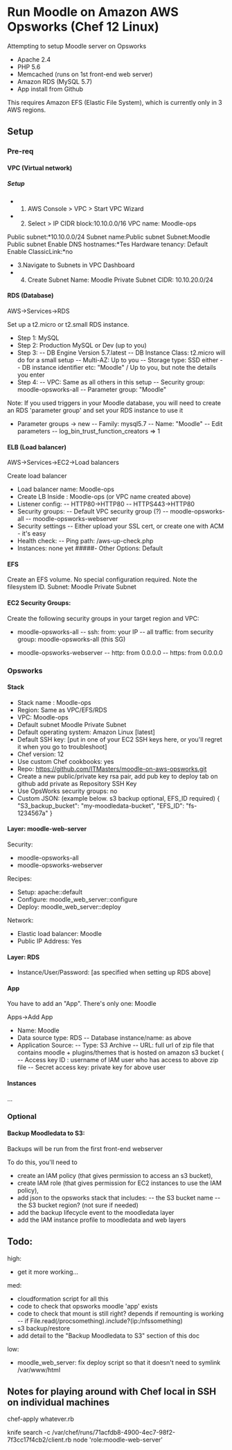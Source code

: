 # Run Moodle on Amazon AWS Opsworks (Chef 12 Linux)

Attempting to setup Moodle server on Opsworks
- Apache 2.4
- PHP 5.6
- Memcached (runs on 1st front-end web server)
- Amazon RDS (MySQL 5.7)
- App install from Github

This requires Amazon EFS (Elastic File System), which is currently only in 3 AWS regions.


## Setup

### Pre-req

#### VPC (Virtual network)

##### Setup
- 1. AWS Console > VPC > Start VPC Wizard
- 2. Select >
IP CIDR block:10.10.0.0/16
VPC name: Moodle-ops

Public subnet:*10.10.0.0/24
Subnet name:Public subnet
Subnet:Moodle Public subnet
Enable DNS hostnames:*Tes
Hardware tenancy: Default
Enable ClassicLink:*no
- 3.Navigate to Subnets in VPC Dashboard
- 4. Create Subnet
Name: Moodle Private Subnet
CIDR: 10.10.20.0/24

#### RDS (Database)

AWS->Services->RDS

Set up a t2.micro or t2.small RDS instance.
- Step 1: MySQL
- Step 2: Production MySQL or Dev (up to you)
- Step 3: 
-- DB Engine Version 5.7.latest
-- DB Instance Class: t2.micro will do for a small setup
-- Multi-AZ: Up to you
-- Storage type: SSD either
-- DB instance identifier etc: "Moodle" / Up to you, but note the details you enter
- Step 4:
-- VPC: Same as all others in this setup
-- Security group: moodle-opsworks-all
-- Parameter group: "Moodle"

Note: If you used triggers in your Moodle database, you will need to create an RDS 'parameter group' and set your RDS instance to use it
- Parameter groups -> new 
-- Family: mysql5.7
-- Name: "Moodle"
-- Edit parameters
-- log_bin_trust_function_creators => 1


#### ELB (Load balancer)

AWS->Services->EC2->Load balancers


Create load balancer
- Load balancer name: Moodle-ops
- Create LB Inside : Moodle-ops (or VPC name created above)
- Listener config:
-- HTTP80->HTTP80
-- HTTPS443->HTTP80
- Security groups:
-- Default VPC security group (?)
-- moodle-opsworks-all
-- moodle-opsworks-webserver
- Security settings
-- Either upload your SSL cert, or create one with ACM - it's easy
- Health check:
-- Ping path: /aws-up-check.php
- Instances: none yet
#####- Other Options: Default

#### EFS

Create an EFS volume. No special configuration required. Note the filesystem ID.
Subnet: Moodle Private Subnet

#### EC2 Security Groups: 

Create the following security groups in your target region and VPC:

- moodle-opsworks-all
-- ssh: from: your IP
-- all traffic: from security group: moodle-opsworks-all (this SG)

- moodle-opsworks-webserver
-- http: from 0.0.0.0
-- https: from 0.0.0.0


### Opsworks 

#### Stack
- Stack name : Moodle-ops
- Region: Same as VPC/EFS/RDS
- VPC: Moodle-ops
- Default subnet Moodle Private Subnet
- Default operating system: Amazon Linux [latest]
- Default SSH key: [put in one of your EC2 SSH keys here, or you'll regret it when you go to troubleshoot]
- Chef version: 12
- Use custom Chef cookbooks: yes
- Repo: https://github.com/ITMasters/moodle-on-aws-opsworks.git
- Create a new public/private key rsa pair, add pub key to deploy tab on github add private as Repository SSH Key
- Use OpsWorks security groups: no
- Custom JSON: (example below. s3 backup optional, EFS_ID required)
{
  "S3_backup_bucket": "my-moodledata-bucket",
  "EFS_ID": "fs-1234567a"
}

#### Layer: moodle-web-server

Security:
- moodle-opsworks-all
- moodle-opsworks-webserver

Recipes:
- Setup: apache::default
- Configure: moodle_web_server::configure
- Deploy: moodle_web_server::deploy

Network:
- Elastic load balancer: Moodle
- Public IP Address: Yes

#### Layer: RDS

- Instance/User/Password: [as specified when setting up RDS above]

#### App

You have to add an "App". There's only one: Moodle

Apps->Add App
- Name: Moodle
- Data source type: RDS
-- Database instance/name: as above
- Application Source:
-- Type: S3 Archive
-- URL: full url of zip file that contains moodle + plugins/themes that is hosted on amazon s3 bucket (
-- Access key ID : username of IAM user who has access to above zip file
-- Secret access key: private key for above user


#### Instances

...


### Optional

#### Backup Moodledata to S3:

Backups will be run from the first front-end webserver

To do this, you'll need to 
- create an IAM policy (that gives permission to access an s3 bucket), 
- create IAM role (that gives permission for EC2 instances to use the IAM policy),
- add json to the opsworks stack that includes:
-- the S3 bucket name
-- the S3 bucket region? (not sure if needed)
- add the backup lifecycle event to the moodledata layer
- add the IAM instance profile to moodledata and web layers


## Todo:

high:
- get it more working...

med:
- cloudformation script for all this
- code to check that opsworks moodle 'app' exists
- code to check that mount is still right? depends if remounting is working
-- if File.read(/procsomething).include?(ip:/nfssomething)
- s3 backup/restore
- add detail to the "Backup Moodledata to S3" section of this doc

low:
- moodle_web_server: fix deploy script so that it doesn't need to symlink /var/www/html

## Notes for playing around with Chef local in SSH on individual machines

chef-apply whatever.rb

knife search -c /var/chef/runs/71acfdb8-4900-4ec7-98f2-7f3cc17f4cb2/client.rb node 'role:moodle-web-server'
